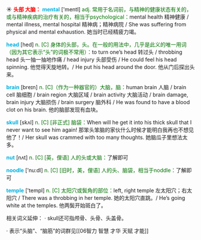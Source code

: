 ☀ <font color="red">**头部 大脑：**</font>
<font color="sky blue">**mental**</font> ['mentl] 
<font color="rgb(227, 108, 9)">adj. 常用于名词前，与精神的健康状态有关的，或与精神疾病的治疗有关的，相当于psychological：</font>mental health 精神健康 / mental illness, mental hospital 精神病；精神病院 / She was suffering from physical and mental exhaustion. 她当时已经精疲力竭。

<font color="sky blue">**head**</font> [hed] 
<font color="rgb(227, 108, 9)">n. [C] 身体的头部，头。在一般的用法中，几乎是此义的唯一用词（因为其它表示“头”的词极不常用）：</font>to turn one’s head 转过头 / throbbing head 头一抽一抽地作痛 / head injury 头部受伤 / He could feel his head spinning. 他觉得天旋地转。/ He put his head around the door. 他从门后探出头来。

<font color="sky blue">**brain**</font> [breɪn] 
<font color="rgb(227, 108, 9)">n. [C]（作为一种器官的）大脑，脑：</font>human brain 人脑 / brain cell 脑细胞 / brain region 大脑区域 / brain activity 大脑活动 / brain damage, brain injury 大脑损伤 / brain surgery 脑外科 / He was found to have a blood clot on his brain. 他的脑部发现有血块。
           
<font color="sky blue">**skull**</font> [skʌl]
<font color="rgb(227, 108, 9)">n. [C] [非正式] 脑袋：</font>When will he get it into his thick skull that I never want to see him again! 那笨头笨脑的家伙什么时候才能明白我再也不想见他了！/ Her skull was crammed with too many thoughts. 她脑瓜子里想法太多。

<font color="sky blue">**nut**</font> [nʌt] 
<font color="rgb(227, 108, 9)">n. [C] [英，俚语] 人的头或大脑：</font>了解即可

<font color="sky blue">**noodle**</font> ['nu:dl] 
<font color="rgb(227, 108, 9)">n. [C] [旧时，美，俚语] 人的头、脑袋，相当于noddle：</font>了解即可

<font color="sky blue">**temple**</font> ['templ] 
<font color="rgb(227, 108, 9)">n. [C] 太阳穴或鬓角的部位：</font>left, right temple 左太阳穴；右太阳穴 / There was a throbbing in her temple. 她的太阳穴直跳。/ He’s going white at the temples. 他两鬓开始斑白了。

相关词义延伸：
· skull还可指颅骨、头骨、头盖骨。

· 表示“头脑”、“脑筋”的词群见[[06智力 智慧 才华 天赋 才能]]
